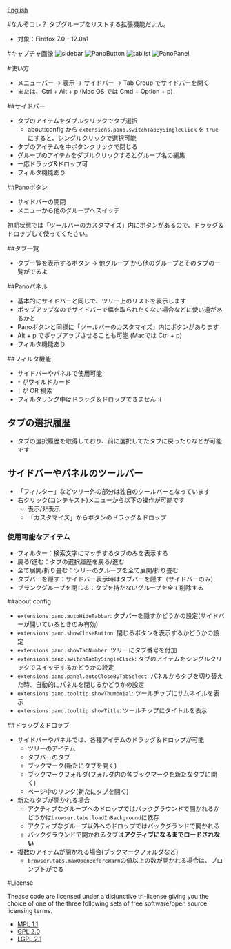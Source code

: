 [English](http://teramako.github.com/Pano/)

#なんぞコレ？
タブグループをリストする拡張機能だよん。

 * 対象：Firefox 7.0 - 12.0a1

#キャプチャ画像
![sidebar](http://teramako.github.com/Pano/sidebar.png "Pano sidebar")
![PanoButton](http://teramako.github.com/Pano/pano-button-menu.png "Pano Button")
![tablist](http://teramako.github.com/Pano/all-tabs-list.png "All tabs list button")
![PanoPanel](http://teramako.github.com/Pano/pano-pane.png "Pano panel")

#使い方

 * メニューバー -> 表示 -> サイドバー -> Tab Group でサイドバーを開く
 * または、Ctrl + Alt + p (Mac OS では Cmd + Option + p)

##サイドバー

 * タブのアイテムをダブルクリックでタブ選択
   * about:config から `extensions.pano.switchTabBySingleClick` を `true` にすると、シングルクリックで選択可能
 * タブのアイテムを中ボタンクリックで閉じる
 * グループのアイテムをダブルクリックするとグループ名の編集
 * 一応ドラッグ&ドロップ可
 * フィルタ機能あり

##Panoボタン

 * サイドバーの開閉
 * メニューから他のグループへスイッチ

初期状態では「ツールバーのカスタマイズ」内にボタンがあるので、ドラッグ＆ドロップして使ってください。

##タブ一覧

 * タブ一覧を表示するボタン -> 他グループ から他のグループとそのタブの一覧がでるよ

##Panoパネル

 * 基本的にサイドバーと同じで、ツリー上のリストを表示します
 * ポップアップなのでサイドバーで幅を取られたくない場合などに使い道があるかと
 * Panoボタンと同様に「ツールバーのカスタマイズ」内にボタンがあります
 * Alt + p でポップアップさせることも可能 (Macでは Ctrl + p)
 * フィルタ機能あり

##フィルタ機能

 * サイドバーやパネルで使用可能
 * `*` がワイルドカード
 * `|` が OR 検索
 * フィルタリング中はドラッグ＆ドロップできません :(

## タブの選択履歴

 * タブの選択履歴を取得しており、前に選択してたタブに戻ったりなどが可能です

## サイドバーやパネルのツールバー

 * 「フィルター」などツリー外の部分は独自のツールバーとなっています
 * 右クリック(コンテキスト)メニューから以下の操作が可能です
   * 表示/非表示
   * 「カスタマイズ」からボタンのドラッグ＆ドロップ

### 使用可能なアイテム

 * フィルター：検索文字にマッチするタブのみを表示する
 * 戻る/進む：タブの選択履歴を戻る/進む
 * 全て展開/折り畳む：ツリーのグループを全て展開/折り畳む
 * タブバーを隠す：サイドバー表示時はタブバーを隠す（サイドバーのみ）
 * ブランクグループを閉じる：タブを持たないグループを全て削除する

##about:config

 * `extensions.pano.autoHideTabbar`:
   タブバーを隠すかどうかの設定(サイドバーが開いているときのみ有効)
 * `extensions.pano.showCloseButton`:
   閉じるボタンを表示するかどうかの設定
 * `extensions.pano.showTabNumber`:
   ツリーにタブ番号を付加
 * `extensions.pano.switchTabBySingleClick`:
   タブのアイテムをシングルクリックでスイッチするかどうかの設定
 * `extensions.pano.panel.autoCloseByTabSelect`:
   パネルからタブを切り替えた時、自動的にパネルを閉じるかどうかの設定
 * `extensions.pano.tooltip.showThumbnial`:
   ツールチップにサムネイルを表示
 * `extensions.pano.tooltip.showTitle`:
   ツールチップにタイトルを表示

##ドラッグ＆ドロップ

 * サイドバーやパネルでは、各種アイテムのドラッグ＆ドロップが可能
   * ツリーのアイテム
   * タブバーのタブ
   * ブックマーク(新たにタブを開く)
   * ブックマークフォルダ(フォルダ内の各ブックマークを新たなタブに開く)
   * ページ中のリンク(新たにタブを開く)
 * 新たなタブが開かれる場合
   * アクティブなグループへのドロップではバックグラウンドで開かれるかどうかは`browser.tabs.loadInBackground`に依存
   * アクティブなグループ以外へのドロップではバックグランドで開かれる
   * バックグラウンドで開かれるタブは**アクティブになるまでロードされない**
 * 複数のアイテムが開かれる場合(ブックマークフォルダなど)
   * `browser.tabs.maxOpenBeforeWarn`の値以上の数が開かれる場合は、プロンプトがでる

#License

Thease code are licensed under a disjunctive tri-license
giving you the choice of one of the three following sets of free software/open source licensing terms.

 * [MPL 1.1](http://www.mozilla.org/MPL/MPL-1.1.html "Mozilla Public License version 1.1")
 * [GPL 2.0](http://www.gnu.org/licenses/gpl-2.0.html "GNU General Public License version 2.0")
 * [LGPL 2.1](http://www.gnu.org/licenses/lgpl-2.1.html "GNU Lesser General Public License version 2.1")

